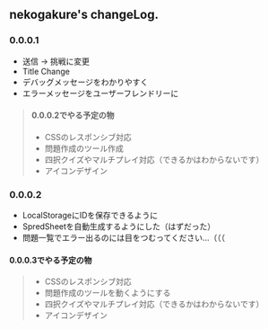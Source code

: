 ## nekogakure's changeLog.
### 0.0.0.1
- 送信 -> 挑戦に変更
- Title Change
- デバッグメッセージをわかりやすく
- エラーメッセージをユーザーフレンドリーに

> #### 0.0.0.2でやる予定の物
> - CSSのレスポンシブ対応
> - 問題作成のツール作成
> - 四択クイズやマルチプレイ対応（できるかはわからないです）
> - アイコンデザイン

### 0.0.0.2
- LocalStorageにIDを保存できるように
- SpredSheetを自動生成するようにした（はずだった）
- 問題一覧でエラー出るのには目をつむってください...（（（
#### 0.0.0.3でやる予定の物
> - CSSのレスポンシブ対応
> - 問題作成のツールを動くようにする
> - 四択クイズやマルチプレイ対応（できるかはわからないです）
> - アイコンデザイン

